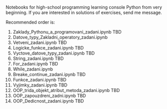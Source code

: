Notebooks for high-school programming learning console Python from very beginning.
If you are interested in solutions of exercises, send me message.

Recommended order is:
  1) Zaklady_Pythonu_a_programovani_zadani.ipynb TBD
  2) Datove_typy_Zakladni_operatory_zadani.ipynb
  3) Vetveni_zadani.ipynb TBD
  4) Logicke_funkce_zadani.ipynb TBD
  5) Vyctove_datove_typy_zadani.ipynb TBD
  6) String_zadani.ipynb TBD
  7) For_zadani.ipynb TBD
  8) While_zadani.ipynb
  9) Breake_continue_zadani.ipynb TBD
  10) Funkce_zadani.ipynb TBD
  11) Vyjimky_zadani.ipynb TBD
  12) OOP_trida_objekt_atribut_metoda_zadani.ipynb TBD
  13) OOP_zapouzdreni_zadni.ipynb TBD
  14) OOP_Dedicnost_zadani.ipynb TBD
